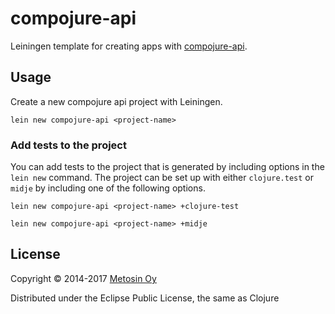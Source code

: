 # compojure-api

Leiningen template for creating apps with [compojure-api](https://github.com/metosin/compojure-api/).

## Usage

Create a new compojure api project with Leiningen.

```
lein new compojure-api <project-name>
```

### Add tests to the project

You can add tests to the project that is generated by including options in the
`lein new` command. The project can be set up with either `clojure.test` or
`midje` by including one of the following options.

```
lein new compojure-api <project-name> +clojure-test
```

```
lein new compojure-api <project-name> +midje
```

## License

Copyright © 2014-2017 [Metosin Oy](http://www.metosin.fi)

Distributed under the Eclipse Public License, the same as Clojure
